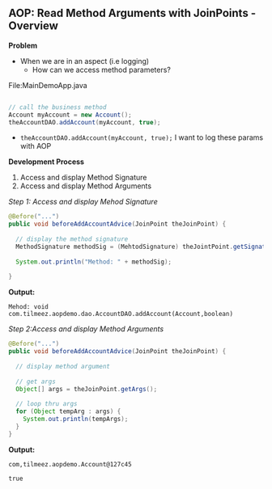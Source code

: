 

## AOP: Read Method Arguments with JoinPoints - Overview

**Problem**
+ When we are in an aspect (i.e logging)
  + How can we access method parameters?

File:MainDemoApp.java
```Java

// call the business method
Account myAccount = new Account();
theAccountDAO.addAccount(myAccount, true);
```
+ `theAccountDAO.addAccount(myAccount, true);` I want to log these params with AOP


**Development Process**
1. Access and display Method Signature
2. Access and display Method Arguments

_Step 1: Access and display Mehod Signature_
```JAVA
@Before("...")
public void beforeAddAccountAdvice(JoinPoint theJoinPoint) {
  
  // display the method signature 
  MethodSignature methodSig = (MehtodSignature) theJointPoint.getSignature();
  
  System.out.println("Method: " + methodSig);
  
}
```

**Output:**
```CMD
Mehod: void com.tilmeez.aopdemo.dao.AccountDAO.addAccount(Account,boolean)
```

_Step 2:Access and display Method Arguments_
```JAVA
@Before("...")
public void beforeAddAccountAdvice(JoinPoint theJoinPoint) {
  
  // display method argument
  
  // get args
  Object[] args = theJoinPoint.getArgs();
  
  // loop thru args
  for (Object tempArg : args) {
    System.out.println(tempArgs);
  }
}
```
**Output:**
```CMD
com,tilmeez.aopdemo.Account@127c45

true
```




